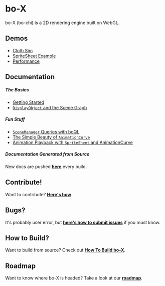 # bo-X

bo-X (bo-chi) is a 2D rendering engine built on WebGL.

## Demos

* [Cloth Sim](http://thegoldenmule.com/labs/boX/demos/index-fabric.html)
* [SpriteSheet Example](http://thegoldenmule.com/labs/boX/demos/index-wyvern.html)
* [Performance](http://thegoldenmule.com/labs/boX/demos/index-test.html)

## Documentation

##### The Basics
* [Getting Started](https://github.com/thegoldenmule/boX/blob/master/md/GettingStarted.md)
* [`DisplayObject` and the Scene Graph](https://github.com/thegoldenmule/boX/blob/master/md/DisplayObject.md)

##### Fun Stuff
* [`SceneManager` Queries with boQL](https://github.com/thegoldenmule/boX/blob/master/md/SceneManager.md)
* [The Simple Beauty of `AnimationCurve`](https://github.com/thegoldenmule/boX/blob/master/md/AnimationCurve.md)
* [Animation Playback with `SpriteSheet` and AnimationCurve](https://github.com/thegoldenmule/boX/blob/master/md/SpriteSheet.md)

##### Documentation Generated from Source

New docs are pushed [**here**](http://thegoldenmule.com/labs/boX/docs/) every build.

## Contribute!

Want to contribute? [**Here's how**](https://github.com/thegoldenmule/boX/blob/master/md/Contribute.md).

## Bugs?

It's probably user error, but [**here's how to submit issues**](https://github.com/thegoldenmule/boX/blob/master/md/Bugs.md) if you must know.

## How to Build?

Want to build from source? Check out [**How To Build bo-X**](https://github.com/thegoldenmule/boX/blob/master/md/build.md).

## Roadmap

Want to know where bo-X is headed? Take a look at our [**roadmap**](https://github.com/thegoldenmule/boX/blob/master/md/Roadmap.md).